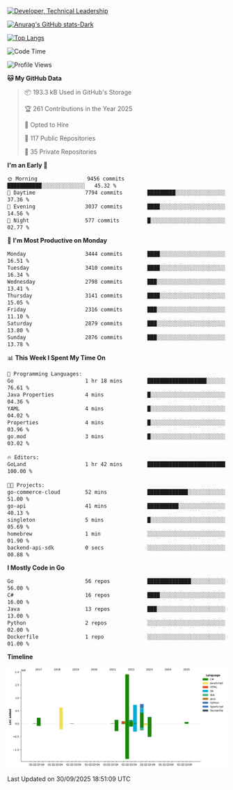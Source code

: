 <div>
  <a href="https://www.linkedin.com/in/arielpineiro/" target="_blank" rel="nofollow noopener noreferrer">
    <img src="https://img.shields.io/badge/-LinkedIn-%230077B5?style=for-the-badge&logo=linkedin&logoColor=white" alt="Developer, Technical Leadership" title="Ariel Piñeiro">
  </a>
</div>

[![Anurag's GitHub stats-Dark](https://github-readme-stats.vercel.app/api?username=arielsrv&show_icons=true&theme=dark#gh-dark-mode-only)](https://github.com/anuraghazra/github-readme-stats#gh-dark-mode-only)

[![Top Langs](https://github-readme-stats.vercel.app/api/top-langs/?username=arielsrv&layout=compact&langs_count=10&theme=dark#gh-dark-mode-only)](https://github.com/anuraghazra/github-readme-stats&theme=dark#gh-dark-mode-only)

<!--START_SECTION:waka-->
![Code Time](http://img.shields.io/badge/Code%20Time-1%2C392%20hrs%203%20mins-blue)

![Profile Views](http://img.shields.io/badge/Profile%20Views-3-blue)

**🐱 My GitHub Data** 

> 📦 193.3 kB Used in GitHub's Storage 
 > 
> 🏆 261 Contributions in the Year 2025
 > 
> 💼 Opted to Hire
 > 
> 📜 117 Public Repositories 
 > 
> 🔑 35 Private Repositories 
 > 
**I'm an Early 🐤** 

```text
🌞 Morning                9456 commits        ███████████░░░░░░░░░░░░░░   45.32 % 
🌆 Daytime                7794 commits        █████████░░░░░░░░░░░░░░░░   37.36 % 
🌃 Evening                3037 commits        ████░░░░░░░░░░░░░░░░░░░░░   14.56 % 
🌙 Night                  577 commits         █░░░░░░░░░░░░░░░░░░░░░░░░   02.77 % 
```
📅 **I'm Most Productive on Monday** 

```text
Monday                   3444 commits        ████░░░░░░░░░░░░░░░░░░░░░   16.51 % 
Tuesday                  3410 commits        ████░░░░░░░░░░░░░░░░░░░░░   16.34 % 
Wednesday                2798 commits        ███░░░░░░░░░░░░░░░░░░░░░░   13.41 % 
Thursday                 3141 commits        ████░░░░░░░░░░░░░░░░░░░░░   15.05 % 
Friday                   2316 commits        ███░░░░░░░░░░░░░░░░░░░░░░   11.10 % 
Saturday                 2879 commits        ███░░░░░░░░░░░░░░░░░░░░░░   13.80 % 
Sunday                   2876 commits        ███░░░░░░░░░░░░░░░░░░░░░░   13.78 % 
```


📊 **This Week I Spent My Time On** 

```text
💬 Programming Languages: 
Go                       1 hr 18 mins        ███████████████████░░░░░░   76.61 % 
Java Properties          4 mins              █░░░░░░░░░░░░░░░░░░░░░░░░   04.36 % 
YAML                     4 mins              █░░░░░░░░░░░░░░░░░░░░░░░░   04.02 % 
Properties               4 mins              █░░░░░░░░░░░░░░░░░░░░░░░░   03.96 % 
go.mod                   3 mins              █░░░░░░░░░░░░░░░░░░░░░░░░   03.02 % 

🔥 Editors: 
GoLand                   1 hr 42 mins        █████████████████████████   100.00 % 

🐱‍💻 Projects: 
go-commerce-cloud        52 mins             █████████████░░░░░░░░░░░░   51.00 % 
go-api                   41 mins             ██████████░░░░░░░░░░░░░░░   40.13 % 
singleton                5 mins              █░░░░░░░░░░░░░░░░░░░░░░░░   05.69 % 
homebrew                 1 min               ░░░░░░░░░░░░░░░░░░░░░░░░░   01.90 % 
backend-api-sdk          0 secs              ░░░░░░░░░░░░░░░░░░░░░░░░░   00.88 % 
```

**I Mostly Code in Go** 

```text
Go                       56 repos            ██████████████░░░░░░░░░░░   56.00 % 
C#                       16 repos            ████░░░░░░░░░░░░░░░░░░░░░   16.00 % 
Java                     13 repos            ███░░░░░░░░░░░░░░░░░░░░░░   13.00 % 
Python                   2 repos             ░░░░░░░░░░░░░░░░░░░░░░░░░   02.00 % 
Dockerfile               1 repo              ░░░░░░░░░░░░░░░░░░░░░░░░░   01.00 % 
```



**Timeline**

![Lines of Code chart](https://raw.githubusercontent.com/arielsrv/arielsrv/main/assets/bar_graph.png)


 Last Updated on 30/09/2025 18:51:09 UTC
<!--END_SECTION:waka-->
